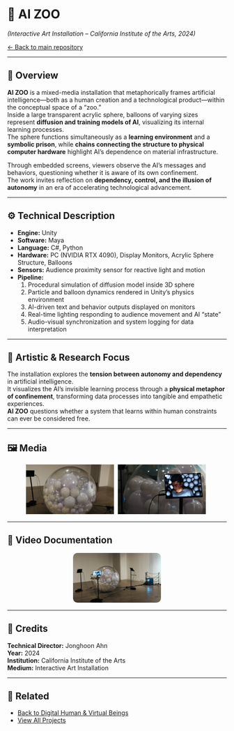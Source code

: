 # 🧠 AI ZOO  
*(Interactive Art Installation – California Institute of the Arts, 2024)*  

[← Back to main repository](https://github.com/reusahn/Unity-Unreal-Interaction-Research/tree/main)

---

## 🧩 Overview  
**AI ZOO** is a mixed-media installation that metaphorically frames artificial intelligence—both as a human creation and a technological product—within the conceptual space of a “zoo.”  
Inside a large transparent acrylic sphere, balloons of varying sizes represent **diffusion and training models of AI**, visualizing its internal learning processes.  
The sphere functions simultaneously as a **learning environment** and a **symbolic prison**, while **chains connecting the structure to physical computer hardware** highlight AI’s dependence on material infrastructure.  

Through embedded screens, viewers observe the AI’s messages and behaviors, questioning whether it is aware of its own confinement.  
The work invites reflection on **dependency, control, and the illusion of autonomy** in an era of accelerating technological advancement.  

---

## ⚙️ Technical Description  
- **Engine:** Unity  
- **Software:** Maya  
- **Language:** C#, Python  
- **Hardware:** PC (NVIDIA RTX 4090), Display Monitors, Acrylic Sphere Structure, Balloons  
- **Sensors:** Audience proximity sensor for reactive light and motion  
- **Pipeline:**  
  1. Procedural simulation of diffusion model inside 3D sphere  
  2. Particle and balloon dynamics rendered in Unity’s physics environment  
  3. AI-driven text and behavior outputs displayed on monitors  
  4. Real-time lighting responding to audience movement and AI “state”  
  5. Audio-visual synchronization and system logging for data interpretation  

---

## 🧠 Artistic & Research Focus  
The installation explores the **tension between autonomy and dependency** in artificial intelligence.  
It visualizes the AI’s invisible learning process through a **physical metaphor of confinement**, transforming data processes into tangible and empathetic experiences.  
**AI ZOO** questions whether a system that learns within human constraints can ever be considered free.  

---

## 🖼️ Media
<p align="center">
  <img src="./media/AI_ZOO_01.jpg" width="40%" style="margin-right:5px;"/>  
  <img src="./media/AI_ZOO_02.jpg" width="40%" style="margin-right:5px;"/>
</p>

---

## 🎥 Video Documentation
<p align="center">
  <a href="https://vimeo.com/your-video-link-here">
    <img src="./media/AI_ZOO_Thumb.jpg" width="40%" style="border-radius:10px;"/>
  </a>
</p>

---

## 👤 Credits  
**Technical Director:** Jonghoon Ahn  
**Year:** 2024  
**Institution:** California Institute of the Arts  
**Medium:** Interactive Art Installation  

---

## 🔗 Related  
- [Back to Digital Human & Virtual Beings](../README.md)  
- [View All Projects](https://github.com/reusahn/Unity-Unreal-Interaction-Research/tree/main)
